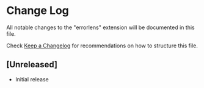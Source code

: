 # Change Log
All notable changes to the "errorlens" extension will be documented in this file.

Check [Keep a Changelog](http://keepachangelog.com/) for recommendations on how to structure this file.

## [Unreleased]
- Initial release
